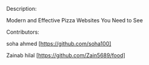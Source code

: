 Description:

Modern and Effective Pizza Websites You Need to See

Contributors:

soha ahmed [https://github.com/soha100]

Zainab hilal [https://github.com/Zain5689/food]

